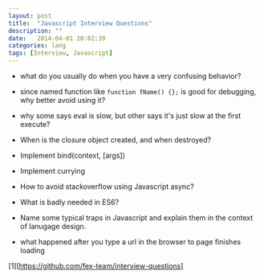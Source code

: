 ```yaml
---
layout: post
title:  "Javascript Interview Questions"
description: ""
date:   2014-04-01 20:02:39
categories: lang
tags: [Interview, Javascript]
---
```


- what do you usually do when you have a very confusing behavior?

- since named function like `function fName() {};` is good for debugging, why better avoid using it?

- why some says eval is slow, but other says it's just slow at the first execute?

- When is the closure object created, and when destroyed?

- Implement bind(context, [args])

- Implement currying

- How to avoid stackoverflow using Javascript async?

- What is badly needed in ES6?

- Name some typical traps in Javascript and explain them in the context of lanugage design.

- what happened after you type a url in the browser to page finishes loading


[1][https://github.com/fex-team/interview-questions]



